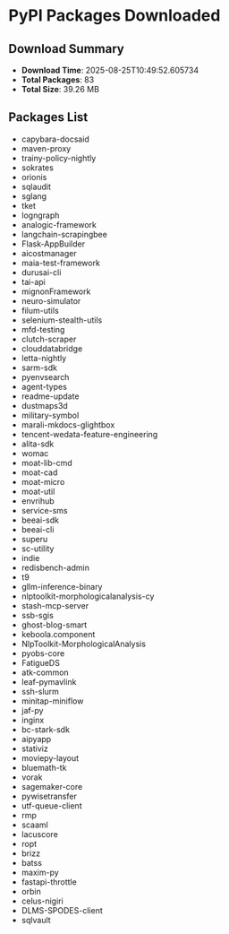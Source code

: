 # PyPI Packages Downloaded

## Download Summary
- **Download Time**: 2025-08-25T10:49:52.605734
- **Total Packages**: 83
- **Total Size**: 39.26 MB

## Packages List
- capybara-docsaid
- maven-proxy
- trainy-policy-nightly
- sokrates
- orionis
- sqlaudit
- sglang
- tket
- logngraph
- analogic-framework
- langchain-scrapingbee
- Flask-AppBuilder
- aicostmanager
- maia-test-framework
- durusai-cli
- tai-api
- mignonFramework
- neuro-simulator
- filum-utils
- selenium-stealth-utils
- mfd-testing
- clutch-scraper
- clouddatabridge
- letta-nightly
- sarm-sdk
- pyenvsearch
- agent-types
- readme-update
- dustmaps3d
- military-symbol
- marali-mkdocs-glightbox
- tencent-wedata-feature-engineering
- alita-sdk
- womac
- moat-lib-cmd
- moat-cad
- moat-micro
- moat-util
- envrihub
- service-sms
- beeai-sdk
- beeai-cli
- superu
- sc-utility
- indie
- redisbench-admin
- t9
- gllm-inference-binary
- nlptoolkit-morphologicalanalysis-cy
- stash-mcp-server
- ssb-sgis
- ghost-blog-smart
- keboola.component
- NlpToolkit-MorphologicalAnalysis
- pyobs-core
- FatigueDS
- atk-common
- leaf-pymavlink
- ssh-slurm
- minitap-miniflow
- jaf-py
- inginx
- bc-stark-sdk
- aipyapp
- stativiz
- moviepy-layout
- bluemath-tk
- vorak
- sagemaker-core
- pywisetransfer
- utf-queue-client
- rmp
- scaaml
- lacuscore
- ropt
- brizz
- batss
- maxim-py
- fastapi-throttle
- orbin
- celus-nigiri
- DLMS-SPODES-client
- sqlvault
